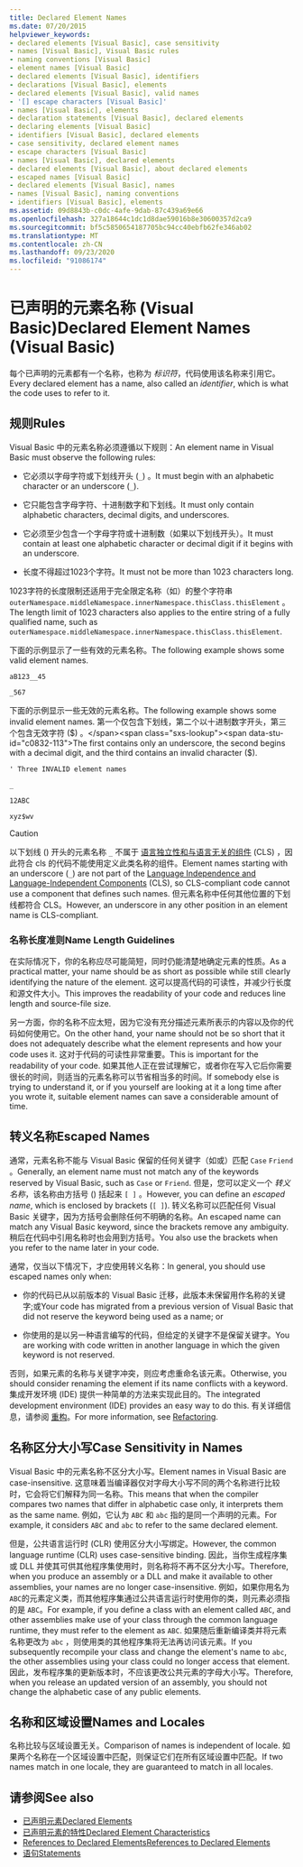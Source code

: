 ```yaml
---
title: Declared Element Names
ms.date: 07/20/2015
helpviewer_keywords:
- declared elements [Visual Basic], case sensitivity
- names [Visual Basic], Visual Basic rules
- naming conventions [Visual Basic]
- element names [Visual Basic]
- declared elements [Visual Basic], identifiers
- declarations [Visual Basic], elements
- declared elements [Visual Basic], valid names
- '[] escape characters [Visual Basic]'
- names [Visual Basic], elements
- declaration statements [Visual Basic], declared elements
- declaring elements [Visual Basic]
- identifiers [Visual Basic], declared elements
- case sensitivity, declared element names
- escape characters [Visual Basic]
- names [Visual Basic], declared elements
- declared elements [Visual Basic], about declared elements
- escaped names [Visual Basic]
- declared elements [Visual Basic], names
- names [Visual Basic], naming conventions
- identifiers [Visual Basic], elements
ms.assetid: 09d8843b-c0dc-4afe-9dab-87c439a69e66
ms.openlocfilehash: 327a18644c1dc1d8dae59016b8e30600357d2ca9
ms.sourcegitcommit: bf5c5850654187705bc94cc40ebfb62fe346ab02
ms.translationtype: MT
ms.contentlocale: zh-CN
ms.lasthandoff: 09/23/2020
ms.locfileid: "91086174"
---
```

# <a name="declared-element-names-visual-basic"></a><span data-ttu-id="c0832-102">已声明的元素名称 (Visual Basic)</span><span class="sxs-lookup"><span data-stu-id="c0832-102">Declared Element Names (Visual Basic)</span></span>

<span data-ttu-id="c0832-103">每个已声明的元素都有一个名称，也称为 *标识符*，代码使用该名称来引用它。</span><span class="sxs-lookup"><span data-stu-id="c0832-103">Every declared element has a name, also called an *identifier*, which is what the code uses to refer to it.</span></span>  
  
## <a name="rules"></a><span data-ttu-id="c0832-104">规则</span><span class="sxs-lookup"><span data-stu-id="c0832-104">Rules</span></span>  

 <span data-ttu-id="c0832-105">Visual Basic 中的元素名称必须遵循以下规则：</span><span class="sxs-lookup"><span data-stu-id="c0832-105">An element name in Visual Basic must observe the following rules:</span></span>  
  
- <span data-ttu-id="c0832-106">它必须以字母字符或下划线开头 (`_`) 。</span><span class="sxs-lookup"><span data-stu-id="c0832-106">It must begin with an alphabetic character or an underscore (`_`).</span></span>  
  
- <span data-ttu-id="c0832-107">它只能包含字母字符、十进制数字和下划线。</span><span class="sxs-lookup"><span data-stu-id="c0832-107">It must only contain alphabetic characters, decimal digits, and underscores.</span></span>  
  
- <span data-ttu-id="c0832-108">它必须至少包含一个字母字符或十进制数（如果以下划线开头）。</span><span class="sxs-lookup"><span data-stu-id="c0832-108">It must contain at least one alphabetic character or decimal digit if it begins with an underscore.</span></span>  
  
- <span data-ttu-id="c0832-109">长度不得超过1023个字符。</span><span class="sxs-lookup"><span data-stu-id="c0832-109">It must not be more than 1023 characters long.</span></span>  
  
 <span data-ttu-id="c0832-110">1023字符的长度限制还适用于完全限定名称（如）的整个字符串 `outerNamespace.middleNamespace.innerNamespace.thisClass.thisElement` 。</span><span class="sxs-lookup"><span data-stu-id="c0832-110">The length limit of 1023 characters also applies to the entire string of a fully qualified name, such as `outerNamespace.middleNamespace.innerNamespace.thisClass.thisElement`.</span></span>  
  
 <span data-ttu-id="c0832-111">下面的示例显示了一些有效的元素名称。</span><span class="sxs-lookup"><span data-stu-id="c0832-111">The following example shows some valid element names.</span></span>  
  
 `aB123__45`  
  
 `_567`  
  
 <span data-ttu-id="c0832-112">下面的示例显示一些无效的元素名称。</span><span class="sxs-lookup"><span data-stu-id="c0832-112">The following example shows some invalid element names.</span></span> <span data-ttu-id="c0832-113">第一个仅包含下划线，第二个以十进制数字开头，第三个包含无效字符 ($) 。</span><span class="sxs-lookup"><span data-stu-id="c0832-113">The first contains only an underscore, the second begins with a decimal digit, and the third contains an invalid character ($).</span></span>  
  
 `' Three INVALID element names`  
  
 `_`  
  
 `12ABC`  
  
 `xyz$wv`  
  
> [!CAUTION]
> <span data-ttu-id="c0832-114">以下划线 () 开头的元素名称 `_` 不属于 [语言独立性和与语言无关的组件](../../../../standard/language-independence-and-language-independent-components.md) (CLS) ，因此符合 cls 的代码不能使用定义此类名称的组件。</span><span class="sxs-lookup"><span data-stu-id="c0832-114">Element names starting with an underscore (`_`) are not part of the [Language Independence and Language-Independent Components](../../../../standard/language-independence-and-language-independent-components.md) (CLS), so CLS-compliant code cannot use a component that defines such names.</span></span> <span data-ttu-id="c0832-115">但元素名称中任何其他位置的下划线都符合 CLS。</span><span class="sxs-lookup"><span data-stu-id="c0832-115">However, an underscore in any other position in an element name is CLS-compliant.</span></span>  
  
### <a name="name-length-guidelines"></a><span data-ttu-id="c0832-116">名称长度准则</span><span class="sxs-lookup"><span data-stu-id="c0832-116">Name Length Guidelines</span></span>  

 <span data-ttu-id="c0832-117">在实际情况下，你的名称应尽可能简短，同时仍能清楚地确定元素的性质。</span><span class="sxs-lookup"><span data-stu-id="c0832-117">As a practical matter, your name should be as short as possible while still clearly identifying the nature of the element.</span></span> <span data-ttu-id="c0832-118">这可以提高代码的可读性，并减少行长度和源文件大小。</span><span class="sxs-lookup"><span data-stu-id="c0832-118">This improves the readability of your code and reduces line length and source-file size.</span></span>  
  
 <span data-ttu-id="c0832-119">另一方面，你的名称不应太短，因为它没有充分描述元素所表示的内容以及你的代码如何使用它。</span><span class="sxs-lookup"><span data-stu-id="c0832-119">On the other hand, your name should not be so short that it does not adequately describe what the element represents and how your code uses it.</span></span> <span data-ttu-id="c0832-120">这对于代码的可读性非常重要。</span><span class="sxs-lookup"><span data-stu-id="c0832-120">This is important for the readability of your code.</span></span> <span data-ttu-id="c0832-121">如果其他人正在尝试理解它，或者你在写入它后你需要很长的时间，则适当的元素名称可以节省相当多的时间。</span><span class="sxs-lookup"><span data-stu-id="c0832-121">If somebody else is trying to understand it, or if you yourself are looking at it a long time after you wrote it, suitable element names can save a considerable amount of time.</span></span>  
  
## <a name="escaped-names"></a><span data-ttu-id="c0832-122">转义名称</span><span class="sxs-lookup"><span data-stu-id="c0832-122">Escaped Names</span></span>  

 <span data-ttu-id="c0832-123">通常，元素名称不能与 Visual Basic 保留的任何关键字（如或）匹配 `Case` `Friend` 。</span><span class="sxs-lookup"><span data-stu-id="c0832-123">Generally, an element name must not match any of the keywords reserved by Visual Basic, such as `Case` or `Friend`.</span></span> <span data-ttu-id="c0832-124">但是，您可以定义一个 *转义名称*，该名称由方括号 () 括起来 `[ ]` 。</span><span class="sxs-lookup"><span data-stu-id="c0832-124">However, you can define an *escaped name*, which is enclosed by brackets (`[ ]`).</span></span> <span data-ttu-id="c0832-125">转义名称可以匹配任何 Visual Basic 关键字，因为方括号会删除任何不明确的名称。</span><span class="sxs-lookup"><span data-stu-id="c0832-125">An escaped name can match any Visual Basic keyword, since the brackets remove any ambiguity.</span></span> <span data-ttu-id="c0832-126">稍后在代码中引用名称时也会用到方括号。</span><span class="sxs-lookup"><span data-stu-id="c0832-126">You also use the brackets when you refer to the name later in your code.</span></span>  
  
 <span data-ttu-id="c0832-127">通常，仅当以下情况下，才应使用转义名称：</span><span class="sxs-lookup"><span data-stu-id="c0832-127">In general, you should use escaped names only when:</span></span>  
  
- <span data-ttu-id="c0832-128">你的代码已从以前版本的 Visual Basic 迁移，此版本未保留用作名称的关键字;或</span><span class="sxs-lookup"><span data-stu-id="c0832-128">Your code has migrated from a previous version of Visual Basic that did not reserve the keyword being used as a name; or</span></span>  
  
- <span data-ttu-id="c0832-129">你使用的是以另一种语言编写的代码，但给定的关键字不是保留关键字。</span><span class="sxs-lookup"><span data-stu-id="c0832-129">You are working with code written in another language in which the given keyword is not reserved.</span></span>  
  
 <span data-ttu-id="c0832-130">否则，如果元素的名称与关键字冲突，则应考虑重命名该元素。</span><span class="sxs-lookup"><span data-stu-id="c0832-130">Otherwise, you should consider renaming the element if its name conflicts with a keyword.</span></span> <span data-ttu-id="c0832-131">集成开发环境 (IDE) 提供一种简单的方法来实现此目的。</span><span class="sxs-lookup"><span data-stu-id="c0832-131">The integrated development environment (IDE) provides an easy way to do this.</span></span> <span data-ttu-id="c0832-132">有关详细信息，请参阅 [重构](/visualstudio/ide/refactoring-in-visual-studio)。</span><span class="sxs-lookup"><span data-stu-id="c0832-132">For more information, see [Refactoring](/visualstudio/ide/refactoring-in-visual-studio).</span></span>  
  
## <a name="case-sensitivity-in-names"></a><span data-ttu-id="c0832-133">名称区分大小写</span><span class="sxs-lookup"><span data-stu-id="c0832-133">Case Sensitivity in Names</span></span>  

 <span data-ttu-id="c0832-134">Visual Basic 中的元素名称不区分大小写。</span><span class="sxs-lookup"><span data-stu-id="c0832-134">Element names in Visual Basic are case-insensitive.</span></span> <span data-ttu-id="c0832-135">这意味着当编译器仅对字母大小写不同的两个名称进行比较时，它会将它们解释为同一名称。</span><span class="sxs-lookup"><span data-stu-id="c0832-135">This means that when the compiler compares two names that differ in alphabetic case only, it interprets them as the same name.</span></span> <span data-ttu-id="c0832-136">例如，它认为 `ABC` 和 `abc` 指的是同一个声明的元素。</span><span class="sxs-lookup"><span data-stu-id="c0832-136">For example, it considers `ABC` and `abc` to refer to the same declared element.</span></span>  
  
 <span data-ttu-id="c0832-137">但是，公共语言运行时 (CLR) 使用区分大小写绑定。</span><span class="sxs-lookup"><span data-stu-id="c0832-137">However, the common language runtime (CLR) uses case-sensitive binding.</span></span> <span data-ttu-id="c0832-138">因此，当你生成程序集或 DLL 并使其可供其他程序集使用时，则名称将不再不区分大小写。</span><span class="sxs-lookup"><span data-stu-id="c0832-138">Therefore, when you produce an assembly or a DLL and make it available to other assemblies, your names are no longer case-insensitive.</span></span> <span data-ttu-id="c0832-139">例如，如果你用名为 `ABC`的元素定义类，而其他程序集通过公共语言运行时使用你的类，则元素必须指的是 `ABC`。</span><span class="sxs-lookup"><span data-stu-id="c0832-139">For example, if you define a class with an element called `ABC`, and other assemblies make use of your class through the common language runtime, they must refer to the element as `ABC`.</span></span> <span data-ttu-id="c0832-140">如果随后重新编译类并将元素名称更改为 `abc` ，则使用类的其他程序集将无法再访问该元素。</span><span class="sxs-lookup"><span data-stu-id="c0832-140">If you subsequently recompile your class and change the element's name to `abc`, the other assemblies using your class could no longer access that element.</span></span> <span data-ttu-id="c0832-141">因此，发布程序集的更新版本时，不应该更改公共元素的字母大小写。</span><span class="sxs-lookup"><span data-stu-id="c0832-141">Therefore, when you release an updated version of an assembly, you should not change the alphabetic case of any public elements.</span></span>  
  
## <a name="names-and-locales"></a><span data-ttu-id="c0832-142">名称和区域设置</span><span class="sxs-lookup"><span data-stu-id="c0832-142">Names and Locales</span></span>  

 <span data-ttu-id="c0832-143">名称比较与区域设置无关。</span><span class="sxs-lookup"><span data-stu-id="c0832-143">Comparison of names is independent of locale.</span></span> <span data-ttu-id="c0832-144">如果两个名称在一个区域设置中匹配，则保证它们在所有区域设置中匹配。</span><span class="sxs-lookup"><span data-stu-id="c0832-144">If two names match in one locale, they are guaranteed to match in all locales.</span></span>  
  
## <a name="see-also"></a><span data-ttu-id="c0832-145">请参阅</span><span class="sxs-lookup"><span data-stu-id="c0832-145">See also</span></span>

- [<span data-ttu-id="c0832-146">已声明元素</span><span class="sxs-lookup"><span data-stu-id="c0832-146">Declared Elements</span></span>](index.md)
- [<span data-ttu-id="c0832-147">已声明元素的特性</span><span class="sxs-lookup"><span data-stu-id="c0832-147">Declared Element Characteristics</span></span>](declared-element-characteristics.md)
- [<span data-ttu-id="c0832-148">References to Declared Elements</span><span class="sxs-lookup"><span data-stu-id="c0832-148">References to Declared Elements</span></span>](references-to-declared-elements.md)
- [<span data-ttu-id="c0832-149">语句</span><span class="sxs-lookup"><span data-stu-id="c0832-149">Statements</span></span>](../../../language-reference/statements/index.md)
